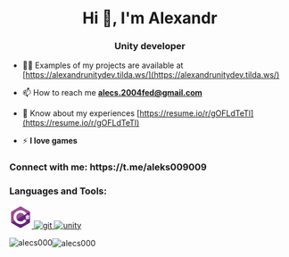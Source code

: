 <h1 align="center">Hi 👋, I'm Alexandr</h1>
<h3 align="center">Unity developer</h3>

- 👨‍💻 Examples of my projects are available at [https://alexandrunitydev.tilda.ws/](https://alexandrunitydev.tilda.ws/)

- 📫 How to reach me **alecs.2004fed@gmail.com**

- 📄 Know about my experiences [https://resume.io/r/gOFLdTeTl](https://resume.io/r/gOFLdTeTl)

- ⚡ **I love games**

<h3 align="left">Connect with me: https://t.me/aleks009009 </h3>
<p align="left">
</p>

<h3 align="left">Languages and Tools:</h3>
<p align="left"> <a href="https://www.w3schools.com/cs/" target="_blank" rel="noreferrer"> <img src="https://raw.githubusercontent.com/devicons/devicon/master/icons/csharp/csharp-original.svg" alt="csharp" width="40" height="40"/> </a> <a href="https://git-scm.com/" target="_blank" rel="noreferrer"> <img src="https://www.vectorlogo.zone/logos/git-scm/git-scm-icon.svg" alt="git" width="40" height="40"/> </a> <a href="https://unity.com/" target="_blank" rel="noreferrer"> <img src="https://www.vectorlogo.zone/logos/unity3d/unity3d-icon.svg" alt="unity" width="40" height="40"/> </a> </p>

<p><img align="left" src="https://github-readme-stats.vercel.app/api/top-langs?username=alecs000&show_icons=true&locale=en&layout=compact" alt="alecs000" /></p>


<p><img align="center" src="https://github-readme-streak-stats.herokuapp.com/?user=alecs000&" alt="alecs000" /></p>
